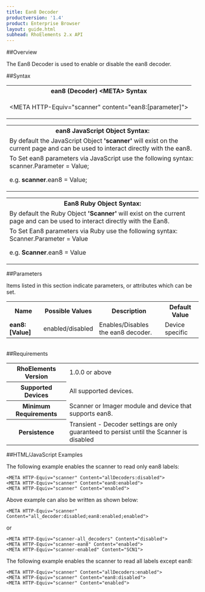 ```yaml
---
title: Ean8 Decoder
productversion: '1.4'
product: Enterprise Browser
layout: guide.html
subhead: RhoElements 2.x API
---
```


##Overview

The Ean8 Decoder is used to enable or disable the ean8 decoder.

##Syntax

<table class="re-table"><tr><th class="tableHeading">ean8 (Decoder) &lt;META&gt; Syntax
</th></tr><tr><td class="clsSyntaxCells clsOddRow"><p>&lt;META HTTP-Equiv="scanner" content="ean8:[parameter]"&gt;</p></td></tr></table>
<table class="re-table"><tr><th class="tableHeading">ean8 JavaScript Object Syntax:</th></tr><tr><td class="clsSyntaxCells clsOddRow">
By default the JavaScript Object <b>'scanner'</b> will exist on the current page and can be used to interact directly with the ean8.
</td></tr><tr><td class="clsSyntaxCells clsEvenRow">
To Set ean8 parameters via JavaScript use the following syntax: scanner.Parameter = Value;
<P />e.g. <b>scanner</b>.ean8 = Value;
</td></tr></table>
<table class="re-table"><tr><th class="tableHeading">Ean8 Ruby Object Syntax:</th></tr><tr><td class="clsSyntaxCells clsOddRow">
By default the Ruby Object <b>'Scanner'</b> will exist on the current page and can be used to interact directly with the Ean8.
</td></tr><tr><td class="clsSyntaxCells clsEvenRow">
To Set Ean8 parameters via Ruby use the following syntax: Scanner.Parameter = Value
<P />e.g. <b>Scanner</b>.ean8 = Value
</td></tr></table>



##Parameters


Items listed in this section indicate parameters, or attributes which can be set.
<table class="re-table"><col width="20%" /><col width="20%" /><col width="38%" /><col width="22%" /><tr><th class="tableHeading">Name</th><th class="tableHeading">Possible Values</th><th class="tableHeading">Description</th><th class="tableHeading">Default Value</th></tr><tr><td class="clsSyntaxCells clsOddRow"><b>ean8:[Value]
</b></td><td class="clsSyntaxCells clsOddRow">enabled/disabled</td><td class="clsSyntaxCells clsOddRow">Enables/Disables the ean8 decoder.</td><td class="clsSyntaxCells clsOddRow">Device specific</td></tr></table>
<table class="re-table"><col width="78%" /><col width="8%" /><col width="1%" /><col width="5%" /><col width="1%" /><col width="5%" /><col width="2%" /></table>





##Requirements

<table class="re-table"><tr><th class="tableHeading">RhoElements Version</th><td class="clsSyntaxCell clsEvenRow">1.0.0 or above
</td></tr><tr><th class="tableHeading">Supported Devices</th><td class="clsSyntaxCell clsOddRow">All supported devices.</td></tr><tr><th class="tableHeading">Minimum Requirements</th><td class="clsSyntaxCell clsOddRow">Scanner or Imager module and device that supports ean8.</td></tr><tr><th class="tableHeading">Persistence</th><td class="clsSyntaxCell clsEvenRow">Transient - Decoder settings are only guaranteed to persist until the Scanner is disabled</td></tr></table>


##HTML/JavaScript Examples

The following example enables the scanner to read only ean8 labels:

	<META HTTP-Equiv="scanner" Content="allDecoders:disabled">
	<META HTTP-Equiv="scanner" Content="ean8:enabled">
	<META HTTP-Equiv="scanner" Content="enabled">
	
Above example can also be written as shown below:

	<META HTTP-Equiv="scanner" Content="all_decoder:disabled;ean8:enabled;enabled">
	
or

	<META HTTP-Equiv="scanner-all_decoders" Content="disabled">
	<META HTTP-Equiv="scanner-ean8" Content="enabled">
	<META HTTP-Equiv="scanner-enabled" Content="SCN1">
	
The following example enables the scanner to read all labels except ean8:

	<META HTTP-Equiv="scanner" Content="allDecoders:enabled">
	<META HTTP-Equiv="scanner" Content="ean8:disabled">
	<META HTTP-Equiv="scanner" Content="enabled">
	





